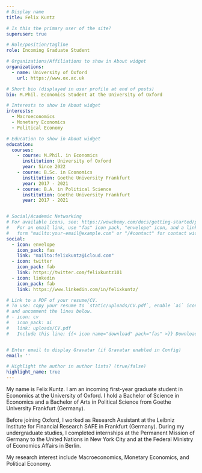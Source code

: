 ```yaml
---
# Display name
title: Felix Kuntz

# Is this the primary user of the site?
superuser: true

# Role/position/tagline
role: Incoming Graduate Student

# Organizations/Affiliations to show in About widget
organizations:
  - name: University of Oxford
    url: https://www.ox.ac.uk

# Short bio (displayed in user profile at end of posts)
bio: M.Phil. Economics Student at the University of Oxford

# Interests to show in About widget
interests:
  - Macroeconomics
  - Monetary Economics
  - Political Economy

# Education to show in About widget
education:
  courses:
    - course: M.Phil. in Economics
      institution: University of Oxford
      year: Since 2022
    - course: B.Sc. in Economics
      institution: Goethe University Frankfurt
      year: 2017 - 2021
    - course: B.A. in Political Science
      institution: Goethe University Frankfurt
      year: 2017 - 2021


# Social/Academic Networking
# For available icons, see: https://wowchemy.com/docs/getting-started/page-builder/#icons
#   For an email link, use "fas" icon pack, "envelope" icon, and a link in the
#   form "mailto:your-email@example.com" or "/#contact" for contact widget.
social:
  - icon: envelope
    icon_pack: fas
    link: "mailto:felixkuntz@icloud.com"
  - icon: twitter
    icon_pack: fab
    link: https://twitter.com/felixkuntz101
  - icon: linkedin
    icon_pack: fab
    link: https://www.linkedin.com/in/felixkuntz/

# Link to a PDF of your resume/CV.
# To use: copy your resume to `static/uploads/CV.pdf`, enable `ai` icons in `params.toml`,
# and uncomment the lines below.
# - icon: cv
#   icon_pack: ai
#   link: uploads/CV.pdf
#   Include this line: {{< icon name="download" pack="fas" >}} Download my {{< staticref "uploads/CV.pdf" "newtab" >}}CV{{< /staticref >}}.


# Enter email to display Gravatar (if Gravatar enabled in Config)
email: ''

# Highlight the author in author lists? (true/false)
highlight_name: true
---
```


My name is Felix Kuntz. I am an incoming first-year graduate student in Economics at the University of Oxford. I hold a Bachelor of Science in Economics and a Bachelor of Arts in Political Science from Goethe University Frankfurt (Germany). 

Before joining Oxford, I worked as Research Assistant at the Leibniz Institute for Financial Research SAFE in Frankfurt (Germany). During my undergraduate studies, I completed internships at the Permanent Mission of Germany to the United Nations in New York City and at the Federal Ministry of Economics Affairs in Berlin.

My research interest include Macroeconomics, Monetary Economics, and Political Economy.
